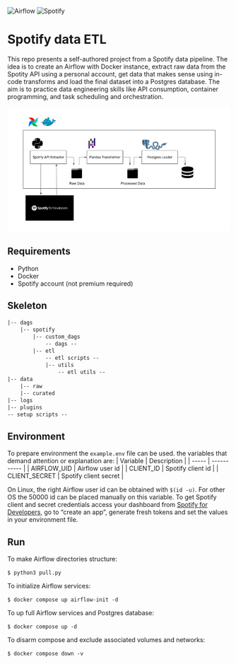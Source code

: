 ![Airflow](https://img.shields.io/badge/Airflow-ffffff?style=for-the-badge&logo=Apache%20Airflow&logoColor=grey)
![Spotify](https://img.shields.io/badge/Spotify-1ED760?style=for-the-badge&logo=spotify&logoColor=white)

# Spotify data ETL

This repo presents a self-authored project from a Spotify data pipeline. The idea is to create an Airflow with Docker instance, extract raw data from the Spotity API using a personal account, get data that makes sense using in-code transforms and load the final dataset into a Postgres database. The aim is to practice data engineering skills like API consumption, container programming, and task scheduling and orchestration.

![alt text](https://github.com/vitorschuh/spotify-data-pipe/blob/main/img/data_landscape.png)

## Requirements
- Python
- Docker
- Spotify account (not premium required)


## Skeleton

```
|-- dags
    |-- spotify
        |-- custom_dags
            -- dags --
        |-- etl
            -- etl scripts --
            |-- utils
                -- etl utils --
|-- data
    |-- raw
    |-- curated
|-- logs
|-- plugins
-- setup scripts --
```

## Environment
To prepare environment the `example.env` file can be used. the variables that demand attention or explanation are:
| Variable | Description |
| ----- | ----------- |
| AIRFLOW_UID | Airflow user id |
| CLIENT_ID | Spotify client id |
| CLIENT_SECRET | Spotify client secret |
 
On Linux, the right Airflow user id can be obtained with `$(id -u)`. For other OS the 50000 id can be placed manually on this variable. To get Spotify client and secret credentials access your dashboard from  [Spotify for Developers](https://developer.spotify.com/dashboard/), go to “create an app”, generate fresh tokens and set the values in your environment file.

## Run

To make Airflow directories structure:

```
$ python3 pull.py 
```

To initialize Airflow services:

```
$ docker compose up airflow-init -d
```

To up full Airflow services and Postgres database:

```
$ docker compose up -d
```

To disarm compose and exclude associated volumes and networks:

```
$ docker compose down -v
```
